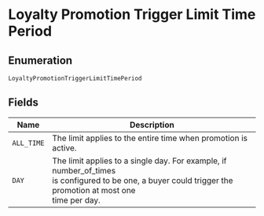 
# Loyalty Promotion Trigger Limit Time Period

## Enumeration

`LoyaltyPromotionTriggerLimitTimePeriod`

## Fields

| Name | Description |
|  --- | --- |
| `ALL_TIME` | The limit applies to the entire time when promotion is active. |
| `DAY` | The limit applies to a single day. For example, if number_of_times<br>is configured to be one, a buyer could trigger the promotion at most one<br>time per day. |

